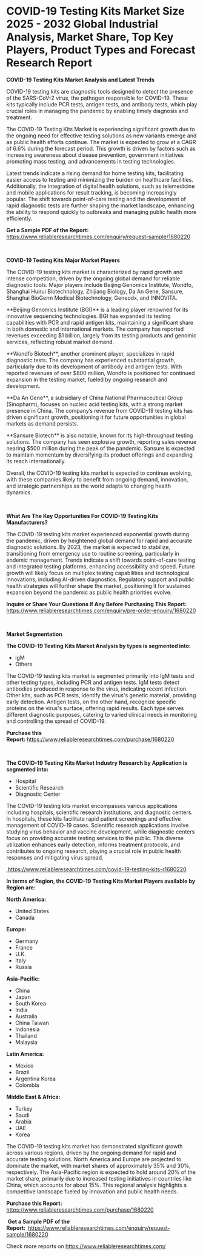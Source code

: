 <p><h1>COVID-19 Testing Kits Market Size 2025 - 2032 Global Industrial Analysis, Market Share, Top Key Players, Product Types and Forecast Research Report</h1></p><p><strong>COVID-19 Testing Kits Market Analysis and Latest Trends</strong></p>
<p><p>COVID-19 testing kits are diagnostic tools designed to detect the presence of the SARS-CoV-2 virus, the pathogen responsible for COVID-19. These kits typically include PCR tests, antigen tests, and antibody tests, which play crucial roles in managing the pandemic by enabling timely diagnosis and treatment. </p><p>The COVID-19 Testing Kits Market is experiencing significant growth due to the ongoing need for effective testing solutions as new variants emerge and as public health efforts continue. The market is expected to grow at a CAGR of 6.6% during the forecast period. This growth is driven by factors such as increasing awareness about disease prevention, government initiatives promoting mass testing, and advancements in testing technologies. </p><p>Latest trends indicate a rising demand for home testing kits, facilitating easier access to testing and minimizing the burden on healthcare facilities. Additionally, the integration of digital health solutions, such as telemedicine and mobile applications for result tracking, is becoming increasingly popular. The shift towards point-of-care testing and the development of rapid diagnostic tests are further shaping the market landscape, enhancing the ability to respond quickly to outbreaks and managing public health more efficiently.</p></p>
<p><strong>Get a Sample PDF of the Report:&nbsp;</strong> <a href="https://www.reliableresearchtimes.com/enquiry/request-sample/1680220?utm_campaign=2802&utm_medium=2&utm_source=Github&utm_content=ia&utm_term=25032025&utm_id=covid-19-testing-kits">https://www.reliableresearchtimes.com/enquiry/request-sample/1680220</a></p>
<p>&nbsp;</p>
<p><strong>COVID-19 Testing Kits Major Market Players</strong></p>
<p><p>The COVID-19 testing kits market is characterized by rapid growth and intense competition, driven by the ongoing global demand for reliable diagnostic tools. Major players include Beijing Genomics Institute, Wondfo, Shanghai Huirui Biotechnology, Zhijiang Biology, Da An Gene, Sansure, Shanghai BioGerm Medical Biotechnology, Geneodx, and INNOVITA.</p><p>**Beijing Genomics Institute (BGI)** is a leading player renowned for its innovative sequencing technologies. BGI has expanded its testing capabilities with PCR and rapid antigen kits, maintaining a significant share in both domestic and international markets. The company has reported revenues exceeding $1 billion, largely from its testing products and genomic services, reflecting robust market demand.</p><p>**Wondfo Biotech**, another prominent player, specializes in rapid diagnostic tests. The company has experienced substantial growth, particularly due to its development of antibody and antigen tests. With reported revenues of over $800 million, Wondfo is positioned for continued expansion in the testing market, fueled by ongoing research and development.</p><p>**Da An Gene**, a subsidiary of China National Pharmaceutical Group (Sinopharm), focuses on nucleic acid testing kits, with a strong market presence in China. The company’s revenue from COVID-19 testing kits has driven significant growth, positioning it for future opportunities in global markets as demand persists.</p><p>**Sansure Biotech** is also notable, known for its high-throughput testing solutions. The company has seen explosive growth, reporting sales revenue nearing $500 million during the peak of the pandemic. Sansure is expected to maintain momentum by diversifying its product offerings and expanding its reach internationally. </p><p>Overall, the COVID-19 testing kits market is expected to continue evolving, with these companies likely to benefit from ongoing demand, innovation, and strategic partnerships as the world adapts to changing health dynamics.</p></p>
<p>&nbsp;</p>
<p><strong>What Are The Key Opportunities For COVID-19 Testing Kits Manufacturers?</strong></p>
<p><p>The COVID-19 testing kits market experienced exponential growth during the pandemic, driven by heightened global demand for rapid and accurate diagnostic solutions. By 2023, the market is expected to stabilize, transitioning from emergency use to routine screening, particularly in endemic management. Trends indicate a shift towards point-of-care testing and integrated testing platforms, enhancing accessibility and speed. Future growth will likely focus on multiplex testing capabilities and technological innovations, including AI-driven diagnostics. Regulatory support and public health strategies will further shape the market, positioning it for sustained expansion beyond the pandemic as public health priorities evolve.</p></p>
<p><strong>Inquire or Share Your Questions If Any Before Purchasing This Report:</strong> <a href="https://www.reliableresearchtimes.com/enquiry/pre-order-enquiry/1680220?utm_campaign=2802&utm_medium=2&utm_source=Github&utm_content=ia&utm_term=25032025&utm_id=covid-19-testing-kits">https://www.reliableresearchtimes.com/enquiry/pre-order-enquiry/1680220</a></p>
<p>&nbsp;</p>
<p><strong>Market Segmentation</strong></p>
<p><strong>The COVID-19 Testing Kits Market Analysis by types is segmented into:</strong></p>
<p><ul><li>igM</li><li>Others</li></ul></p>
<p><p>The COVID-19 testing kits market is segmented primarily into IgM tests and other testing types, including PCR and antigen tests. IgM tests detect antibodies produced in response to the virus, indicating recent infection. Other kits, such as PCR tests, identify the virus's genetic material, providing early detection. Antigen tests, on the other hand, recognize specific proteins on the virus's surface, offering rapid results. Each type serves different diagnostic purposes, catering to varied clinical needs in monitoring and controlling the spread of COVID-19.</p></p>
<p><strong>Purchase this Report:&nbsp;</strong><a href="https://www.reliableresearchtimes.com/purchase/1680220?utm_campaign=2802&utm_medium=2&utm_source=Github&utm_content=ia&utm_term=25032025&utm_id=covid-19-testing-kits">https://www.reliableresearchtimes.com/purchase/1680220</a></p>
<p>&nbsp;</p>
<p><strong>The COVID-19 Testing Kits Market Industry Research by Application is segmented into:</strong></p>
<p><ul><li>Hospital</li><li>Scientific Research</li><li>Diagnostic Center</li></ul></p>
<p><p>The COVID-19 testing kits market encompasses various applications including hospitals, scientific research institutions, and diagnostic centers. In hospitals, these kits facilitate rapid patient screenings and effective management of COVID-19 cases. Scientific research applications involve studying virus behavior and vaccine development, while diagnostic centers focus on providing accurate testing services to the public. This diverse utilization enhances early detection, informs treatment protocols, and contributes to ongoing research, playing a crucial role in public health responses and mitigating virus spread.</p></p>
<p><a href="https://www.reliableresearchtimes.com/covid-19-testing-kits-r1680220?utm_campaign=2802&utm_medium=2&utm_source=Github&utm_content=ia&utm_term=25032025&utm_id=covid-19-testing-kits">&nbsp;https://www.reliableresearchtimes.com/covid-19-testing-kits-r1680220</a></p>
<p><strong>In terms of Region, the COVID-19 Testing Kits Market Players available by Region are:</strong></p>
<p>
    <p> <strong> North America: </strong>
        <ul>
            <li>United States</li>
            <li>Canada</li>
        </ul>
        </p> 
    <p> <strong> Europe: </strong>
        <ul>
            <li>Germany</li>
            <li>France</li>
            <li>U.K.</li>
            <li>Italy</li>
            <li>Russia</li>
        </ul>
        </p> 
    <p> <strong> Asia-Pacific: </strong>
        <ul>
            <li>China</li>
            <li>Japan</li>
            <li>South Korea</li>
            <li>India</li>
            <li>Australia</li>
            <li>China Taiwan</li>
            <li>Indonesia</li>
            <li>Thailand</li>
            <li>Malaysia</li>
        </ul>
        </p> 
    <p> <strong> Latin America: </strong>
        <ul>
            <li>Mexico</li>
            <li>Brazil</li>
            <li>Argentina Korea</li>
            <li>Colombia</li>
        </ul>
        </p> 
    <p> <strong> Middle East & Africa: </strong>
        <ul>
            <li>Turkey</li>
            <li>Saudi</li>
            <li>Arabia</li>
            <li>UAE</li>
            <li>Korea</li>
        </ul>
    </p>
    </p>
<p><p>The COVID-19 testing kits market has demonstrated significant growth across various regions, driven by the ongoing demand for rapid and accurate testing solutions. North America and Europe are projected to dominate the market, with market shares of approximately 35% and 30%, respectively. The Asia-Pacific region is expected to hold around 20% of the market share, primarily due to increased testing initiatives in countries like China, which accounts for about 15%. This regional analysis highlights a competitive landscape fueled by innovation and public health needs.</p></p>
<p><strong>Purchase this Report: </strong><a href="https://www.reliableresearchtimes.com/purchase/1680220?utm_campaign=2802&utm_medium=2&utm_source=Github&utm_content=ia&utm_term=25032025&utm_id=covid-19-testing-kits">https://www.reliableresearchtimes.com/purchase/1680220</a></p>
<p>&nbsp;<strong>Get a Sample PDF of the Report:&nbsp;&nbsp;</strong><a href="https://www.reliableresearchtimes.com/enquiry/request-sample/1680220?utm_campaign=2802&utm_medium=2&utm_source=Github&utm_content=ia&utm_term=25032025&utm_id=covid-19-testing-kits">https://www.reliableresearchtimes.com/enquiry/request-sample/1680220</a></p>
<p><strong></strong></p>
<p>Check more reports on <a href="https://www.reliableresearchtimes.com/?utm_campaign=2802&utm_medium=2&utm_source=Github&utm_content=ia&utm_term=25032025&utm_id=covid-19-testing-kits">https://www.reliableresearchtimes.com/</a></p>